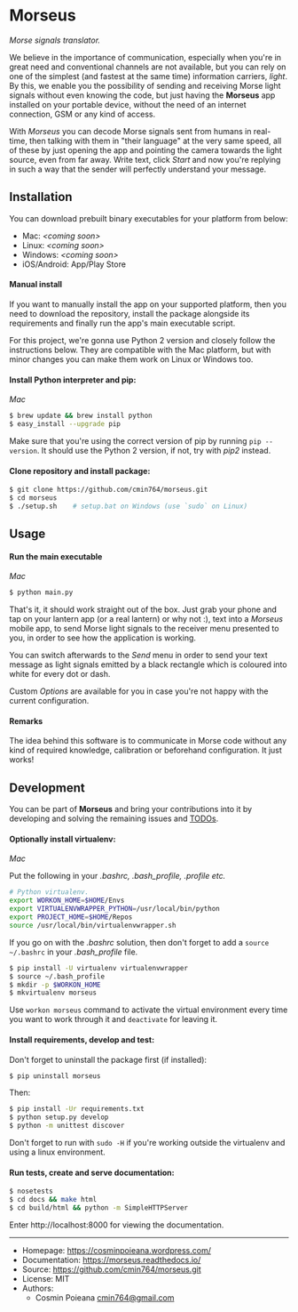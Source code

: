 # Morseus

*Morse signals translator.*

We believe in the importance of communication, especially when you're in great
need and conventional channels are not available, but you can rely on one of
the simplest (and fastest at the same time) information carriers, *light*.
By this, we enable you the possibility of sending and receiving Morse light
signals without even knowing the code, but just having the **Morseus** app
installed on your portable device, without the need of an internet connection,
GSM or any kind of access.

With *Morseus* you can decode Morse signals sent from humans in real-time,
then talking with them in "their language" at the very same speed, all of
these by just opening the app and pointing the camera towards the light
source, even from far away. Write text, click *Start* and now you're replying
in such a way that the sender will perfectly understand your message.


## Installation

You can download prebuilt binary executables for your platform from below:

- Mac: *\<coming soon\>*
- Linux: *\<coming soon\>*
- Windows: *\<coming soon\>*
- iOS/Android: App/Play Store


#### Manual install

If you want to manually install the app on your supported platform, then you
need to download the repository, install the package alongside its
requirements and finally run the app's main executable script.

For this project, we're gonna use Python 2 version and closely follow the
instructions below. They are compatible with the Mac platform, but with minor
changes you can make them work on Linux or Windows too.


#### Install Python interpreter and pip:

*Mac*

```bash
$ brew update && brew install python
$ easy_install --upgrade pip
```

Make sure that you're using the correct version of pip by running
`pip --version`. It should use the Python 2 version, if not, try with
*pip2* instead.


#### Clone repository and install package:

```bash
$ git clone https://github.com/cmin764/morseus.git
$ cd morseus
$ ./setup.sh    # setup.bat on Windows (use `sudo` on Linux)
```


## Usage

#### Run the main executable

*Mac*

```bash
$ python main.py
```

That's it, it should work straight out of the box. Just grab your phone and
tap on your lantern app (or a real lantern) or why not :), text into a
*Morseus* mobile app, to send Morse light signals to the receiver menu
presented to you, in order to see how the application is working.

You can switch afterwards to the *Send* menu in order to send your text
message as light signals emitted by a black rectangle which is coloured into
white for every dot or dash.

Custom *Options* are available for you in case you're not happy with the
current configuration.


#### Remarks

The idea behind this software is to communicate in Morse code without any kind
of required knowledge, calibration or beforehand configuration. It just works! 


## Development

You can be part of **Morseus** and bring your contributions into it by
developing and solving the remaining issues and [TODOs](./TODO).


#### Optionally install virtualenv:

*Mac*

Put the following in your *.bashrc, .bash_profile, .profile etc.*

```bash
# Python virtualenv.
export WORKON_HOME=$HOME/Envs
export VIRTUALENVWRAPPER_PYTHON=/usr/local/bin/python
export PROJECT_HOME=$HOME/Repos
source /usr/local/bin/virtualenvwrapper.sh
```

If you go on with the *.bashrc* solution, then don't forget to add a
`source ~/.bashrc` in your *.bash_profile* file.

```bash
$ pip install -U virtualenv virtualenvwrapper
$ source ~/.bash_profile
$ mkdir -p $WORKON_HOME
$ mkvirtualenv morseus
```

Use `workon morseus` command to activate the virtual environment every time
you want to work through it and `deactivate` for leaving it.


#### Install requirements, develop and test:

Don't forget to uninstall the package first (if installed):

```bash
$ pip uninstall morseus
```

Then:

```bash
$ pip install -Ur requirements.txt
$ python setup.py develop
$ python -m unittest discover
```

Don't forget to run with `sudo -H` if you're working outside the virtualenv
and using a linux environment.


#### Run tests, create and serve documentation:

```bash
$ nosetests
$ cd docs && make html
$ cd build/html && python -m SimpleHTTPServer
```

Enter http://localhost:8000 for viewing the documentation.

----

* Homepage: https://cosminpoieana.wordpress.com/
* Documentation: https://morseus.readthedocs.io/
* Source: https://github.com/cmin764/morseus.git
* License: MIT
* Authors:
    + Cosmin Poieana <cmin764@gmail.com>
